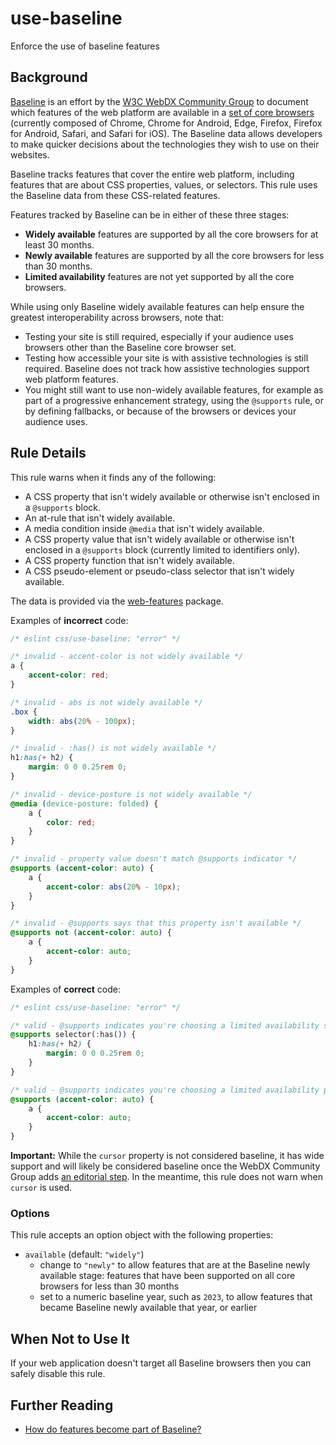 # use-baseline

Enforce the use of baseline features

## Background

[Baseline](https://web-platform-dx.github.io/web-features/) is an effort by the [W3C WebDX Community Group](https://www.w3.org/community/webdx/) to document which features of the web platform are available in a [set of core browsers](https://web-platform-dx.github.io/web-features/#:~:text=using%20the%20following-,core%20browser%20set,-%3A) (currently composed of Chrome, Chrome for Android, Edge, Firefox, Firefox for Android, Safari, and Safari for iOS). The Baseline data allows developers to make quicker decisions about the technologies they wish to use on their websites.

Baseline tracks features that cover the entire web platform, including features that are about CSS properties, values, or selectors. This rule uses the Baseline data from these CSS-related features.

Features tracked by Baseline can be in either of these three stages:

- **Widely available** features are supported by all the core browsers for at least 30 months.
- **Newly available** features are supported by all the core browsers for less than 30 months.
- **Limited availability** features are not yet supported by all the core browsers.

While using only Baseline widely available features can help ensure the greatest interoperability across browsers, note that:

- Testing your site is still required, especially if your audience uses browsers other than the Baseline core browser set.
- Testing how accessible your site is with assistive technologies is still required. Baseline does not track how assistive technologies support web platform features.
- You might still want to use non-widely available features, for example as part of a progressive enhancement strategy, using the `@supports` rule, or by defining fallbacks, or because of the browsers or devices your audience uses.

## Rule Details

This rule warns when it finds any of the following:

- A CSS property that isn't widely available or otherwise isn't enclosed in a `@supports` block.
- An at-rule that isn't widely available.
- A media condition inside `@media` that isn't widely available.
- A CSS property value that isn't widely available or otherwise isn't enclosed in a `@supports` block (currently limited to identifiers only).
- A CSS property function that isn't widely available.
- A CSS pseudo-element or pseudo-class selector that isn't widely available.

The data is provided via the [web-features](https://npmjs.com/package/web-features) package.

Examples of **incorrect** code:

```css
/* eslint css/use-baseline: "error" */

/* invalid - accent-color is not widely available */
a {
	accent-color: red;
}

/* invalid - abs is not widely available */
.box {
	width: abs(20% - 100px);
}

/* invalid - :has() is not widely available */
h1:has(+ h2) {
	margin: 0 0 0.25rem 0;
}

/* invalid - device-posture is not widely available */
@media (device-posture: folded) {
	a {
		color: red;
	}
}

/* invalid - property value doesn't match @supports indicator */
@supports (accent-color: auto) {
	a {
		accent-color: abs(20% - 10px);
	}
}

/* invalid - @supports says that this property isn't available */
@supports not (accent-color: auto) {
	a {
		accent-color: auto;
	}
}
```

Examples of **correct** code:

```css
/* eslint css/use-baseline: "error" */

/* valid - @supports indicates you're choosing a limited availability selector */
@supports selector(:has()) {
	h1:has(+ h2) {
		margin: 0 0 0.25rem 0;
	}
}

/* valid - @supports indicates you're choosing a limited availability property */
@supports (accent-color: auto) {
	a {
		accent-color: auto;
	}
}
```

**Important:** While the `cursor` property is not considered baseline, it has wide support and will likely be considered baseline once the WebDX Community Group adds [an editorial step](https://github.com/web-platform-dx/web-features/issues/1038). In the meantime, this rule does not warn when `cursor` is used.

### Options

This rule accepts an option object with the following properties:

- `available` (default: `"widely"`)
    - change to `"newly"` to allow features that are at the Baseline newly available stage: features that have been supported on all core browsers for less than 30 months
    - set to a numeric baseline year, such as `2023`, to allow features that became Baseline newly available that year, or earlier

## When Not to Use It

If your web application doesn't target all Baseline browsers then you can safely disable this rule.

## Further Reading

- [How do features become part of Baseline?](https://web-platform-dx.github.io/web-features/#how-do-features-become-part-of-baseline%3F)
